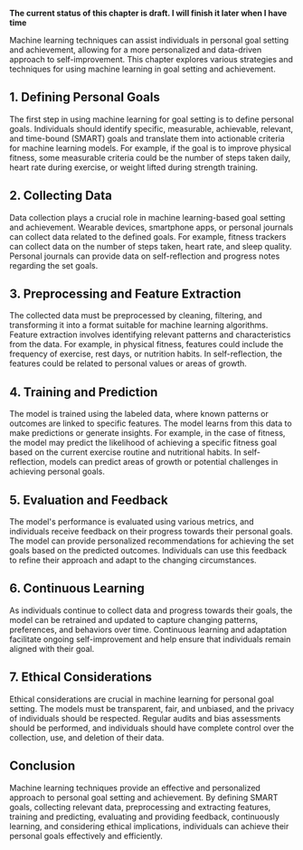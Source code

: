 **The current status of this chapter is draft. I will finish it later when I have time**

Machine learning techniques can assist individuals in personal goal setting and achievement, allowing for a more personalized and data-driven approach to self-improvement. This chapter explores various strategies and techniques for using machine learning in goal setting and achievement.

**1. Defining Personal Goals**
------------------------------

The first step in using machine learning for goal setting is to define personal goals. Individuals should identify specific, measurable, achievable, relevant, and time-bound (SMART) goals and translate them into actionable criteria for machine learning models. For example, if the goal is to improve physical fitness, some measurable criteria could be the number of steps taken daily, heart rate during exercise, or weight lifted during strength training.

**2. Collecting Data**
----------------------

Data collection plays a crucial role in machine learning-based goal setting and achievement. Wearable devices, smartphone apps, or personal journals can collect data related to the defined goals. For example, fitness trackers can collect data on the number of steps taken, heart rate, and sleep quality. Personal journals can provide data on self-reflection and progress notes regarding the set goals.

**3. Preprocessing and Feature Extraction**
-------------------------------------------

The collected data must be preprocessed by cleaning, filtering, and transforming it into a format suitable for machine learning algorithms. Feature extraction involves identifying relevant patterns and characteristics from the data. For example, in physical fitness, features could include the frequency of exercise, rest days, or nutrition habits. In self-reflection, the features could be related to personal values or areas of growth.

**4. Training and Prediction**
------------------------------

The model is trained using the labeled data, where known patterns or outcomes are linked to specific features. The model learns from this data to make predictions or generate insights. For example, in the case of fitness, the model may predict the likelihood of achieving a specific fitness goal based on the current exercise routine and nutritional habits. In self-reflection, models can predict areas of growth or potential challenges in achieving personal goals.

**5. Evaluation and Feedback**
------------------------------

The model's performance is evaluated using various metrics, and individuals receive feedback on their progress towards their personal goals. The model can provide personalized recommendations for achieving the set goals based on the predicted outcomes. Individuals can use this feedback to refine their approach and adapt to the changing circumstances.

**6. Continuous Learning**
--------------------------

As individuals continue to collect data and progress towards their goals, the model can be retrained and updated to capture changing patterns, preferences, and behaviors over time. Continuous learning and adaptation facilitate ongoing self-improvement and help ensure that individuals remain aligned with their goal.

**7. Ethical Considerations**
-----------------------------

Ethical considerations are crucial in machine learning for personal goal setting. The models must be transparent, fair, and unbiased, and the privacy of individuals should be respected. Regular audits and bias assessments should be performed, and individuals should have complete control over the collection, use, and deletion of their data.

**Conclusion**
--------------

Machine learning techniques provide an effective and personalized approach to personal goal setting and achievement. By defining SMART goals, collecting relevant data, preprocessing and extracting features, training and predicting, evaluating and providing feedback, continuously learning, and considering ethical implications, individuals can achieve their personal goals effectively and efficiently.

